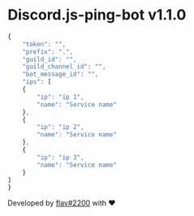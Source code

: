 # Discord.js-ping-bot v1.1.0

```js
{
    "token": "",
    "prefix": ".",
    "guild_id": "",
    "guild_channel_id": "",
    "bot_message_id": "",
    "ips": [
    {
        "ip": "ip 1",
        "name": "Service name"
    },
    {
        "ip": "ip 2",
        "name": "Service name"
    },
    {
        "ip": "ip 3",
        "name": "Service name"
    }
]
}
```

Developed by [flav#2200](https://github.com/flav28) with ❤️
